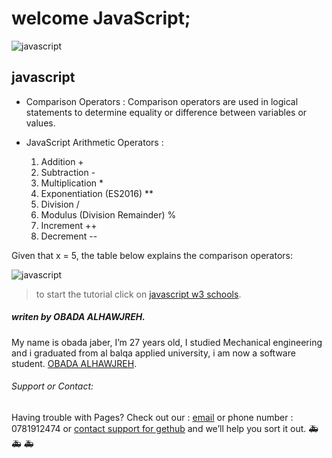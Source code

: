 # welcome JavaScript;


![javascript](https://miro.medium.com/max/800/1*bxEkHw1xewxOFjmGunb-Cw.png)
## javascript

* Comparison Operators : Comparison operators are used in logical statements to determine equality or difference between variables or values.

* JavaScript Arithmetic Operators :
	1. Addition +
	2. Subtraction -
  3. Multiplication *
	4. Exponentiation (ES2016) **
	5. Division /
	6. Modulus (Division Remainder) %
	7. Increment ++
	8. Decrement --

Given that x = 5, the table below explains the comparison operators:

![javascript](https://www12.0zz0.com/2021/02/24/22/115314789.png)


>to start the tutorial click on [javascript w3 schools](https://www.w3schools.com/js/DEFAULT.asp).

##### *writen by OBADA ALHAWJREH.*

My name is obada jaber, I’m 27 years old, I studied Mechanical engineering and i graduated from al balqa applied university, i am now a software student. [OBADA ALHAWJREH](https://github.com/Obada-gh). 

###### *Support or Contact:*

Having trouble with Pages? Check out our : [email](obada7jaber7@gmail.com) or phone number : 0781912474 or [contact support for gethub](https://support.github.com/contact) and we’ll help you sort it out. &#x1F691; &#x1F691; &#x1F691;

